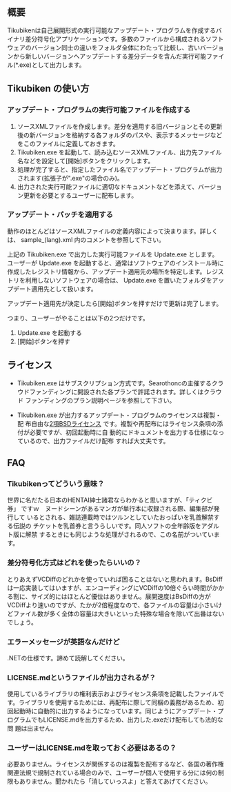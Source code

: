 ## 概要

Tikubikenは自己展開形式の実行可能なアップデート・プログラムを作成するバ
イナリ差分符号化アプリケーションです。多数のファイルから構成されるソフト
ウェアのバージョン同士の違いをフォルダ全体にわたって比較し、古いバージョ
ンから新しいバージョンへアップデートする差分データを含んだ実行可能ファイ
ル(*.exe)として出力します。


## Tikubiken の使い方

### アップデート・プログラムの実行可能ファイルを作成する

 1. ソースXMLファイルを作成します。差分を適用する旧バージョンとその更新
    後の新バージョンを格納する各フォルダのパスや、表示するメッセージなど
    をこのファイルに定義しておきます。
 2. Tikubiken.exe を起動して、読み込むソースXMLファイル、出力先ファイル
    名などを設定して[開始]ボタンをクリックします。
 3. 処理が完了すると、指定したファイル名でアップデート・プログラムが出力
    されます(拡張子が".exe"の場合のみ)。
 4. 出力された実行可能ファイルに適切なドキュメントなどを添えて、バージョ
    ン更新を必要とするユーザーに配布します。

### アップデート・パッチを適用する

動作のほとんどはソースXMLファイルの定義内容によって決まります。詳しくは、
sample_(lang).xml 内のコメントを参照して下さい。

上記の Tikubiken.exe で出力した実行可能ファイルを Update.exe とします。
ユーザーが Update.exe を起動すると、通常はソフトウェアのインストール時に
作成したレジストリ情報から、アップデート適用先の場所を特定します。レジス
トリを利用しないソフトウェアの場合は、 Update.exe を置いたフォルダをアッ
プデート適用先として扱います。

アップデート適用先が決定したら[開始]ボタンを押すだけで更新は完了します。

つまり、ユーザーがやることは以下の2つだけです。

 1. Update.exe を起動する
 2. [開始]ボタンを押す


## ライセンス

* Tikubiken.exe はサブスクリプション方式です。Searothoncの主催するクラ
  ウドファンディングに開設された各プランで許諾されます。詳しくはクラウド
  ファンディングのプラン説明ページを参照して下さい。

* Tikubiken.exe が出力するアップデート・プログラムのライセンスは複製・配
  布自由な[2項BSDライセンス](https://opensource.org/licenses/BSD-2-Clause)
  です。複製や再配布にはライセンス条項の添付が必要ですが、初回起動時に自
  動的にドキュメントを出力する仕様になっているので、出力ファイルだけ配布
  すれば大丈夫です。


## FAQ

### Tikubikenってどういう意味？
世界に名だたる日本のHENTAI紳士諸君ならわかると思いますが、「ティクビ券」
ですｗ　ヌードシーンがあるマンガが単行本に収録される際、編集部が発行して
いるとされる、雑誌連載時ではツルンとしていたおっぱいを乳首解禁する伝説の
チケットを乳首券と言うらしいです。同人ソフトの全年齢版をアダルト版に解禁
するときにも同じような処理がされるので、この名前がついています。

### 差分符号化方式はどれを使ったらいいの？
とりあえずVCDiffのどれかを使っていれば困ることはないと思われます。BsDiff
は一応実装してはいますが、エンコーディングにVCDiffの10倍ぐらい時間がかか
る割に、サイズ的にはほとんど優位はありません。展開速度はBsDiffの方が
VCDiffより速いのですが、たかが2倍程度なので、各ファイルの容量は小さいけ
どファイル数が多く全体の容量は大きいといった特殊な場合を除いて出番はない
でしょう。

### エラーメッセージが英語なんだけど
.NETの仕様です。諦めて読解してください。

### LICENSE.mdというファイルが出力されるが？
使用しているライブラリの権利表示およびライセンス条項を記載したファイルで
す。ライブラリを使用するためには、再配布に際して同梱の義務があるため、初
回起動時に自動的に出力するようになっています。同じようにアップデート・プ
ログラムでもLICENSE.mdを出力するため、出力した.exeだけ配布しても法的な問
題は出ません。

### ユーザーはLICENSE.mdを取っておく必要はあるの？
必要ありません。ライセンスが関係するのは複製を配布するなど、各国の著作権
関連法規で規制されている場合のみで、ユーザーが個人で使用する分には何の制
限もありません。聞かれたら「消していっスよ」と答えてあげてください。
